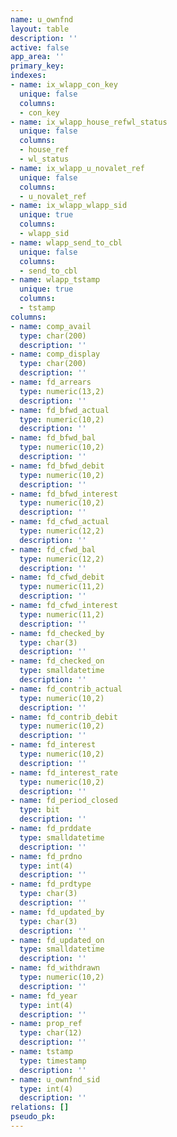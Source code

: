 ```yaml
---
name: u_ownfnd
layout: table
description: ''
active: false
app_area: ''
primary_key: 
indexes:
- name: ix_wlapp_con_key
  unique: false
  columns:
  - con_key
- name: ix_wlapp_house_refwl_status
  unique: false
  columns:
  - house_ref
  - wl_status
- name: ix_wlapp_u_novalet_ref
  unique: false
  columns:
  - u_novalet_ref
- name: ix_wlapp_wlapp_sid
  unique: true
  columns:
  - wlapp_sid
- name: wlapp_send_to_cbl
  unique: false
  columns:
  - send_to_cbl
- name: wlapp_tstamp
  unique: true
  columns:
  - tstamp
columns:
- name: comp_avail
  type: char(200)
  description: ''
- name: comp_display
  type: char(200)
  description: ''
- name: fd_arrears
  type: numeric(13,2)
  description: ''
- name: fd_bfwd_actual
  type: numeric(10,2)
  description: ''
- name: fd_bfwd_bal
  type: numeric(10,2)
  description: ''
- name: fd_bfwd_debit
  type: numeric(10,2)
  description: ''
- name: fd_bfwd_interest
  type: numeric(10,2)
  description: ''
- name: fd_cfwd_actual
  type: numeric(12,2)
  description: ''
- name: fd_cfwd_bal
  type: numeric(12,2)
  description: ''
- name: fd_cfwd_debit
  type: numeric(11,2)
  description: ''
- name: fd_cfwd_interest
  type: numeric(11,2)
  description: ''
- name: fd_checked_by
  type: char(3)
  description: ''
- name: fd_checked_on
  type: smalldatetime
  description: ''
- name: fd_contrib_actual
  type: numeric(10,2)
  description: ''
- name: fd_contrib_debit
  type: numeric(10,2)
  description: ''
- name: fd_interest
  type: numeric(10,2)
  description: ''
- name: fd_interest_rate
  type: numeric(10,2)
  description: ''
- name: fd_period_closed
  type: bit
  description: ''
- name: fd_prddate
  type: smalldatetime
  description: ''
- name: fd_prdno
  type: int(4)
  description: ''
- name: fd_prdtype
  type: char(3)
  description: ''
- name: fd_updated_by
  type: char(3)
  description: ''
- name: fd_updated_on
  type: smalldatetime
  description: ''
- name: fd_withdrawn
  type: numeric(10,2)
  description: ''
- name: fd_year
  type: int(4)
  description: ''
- name: prop_ref
  type: char(12)
  description: ''
- name: tstamp
  type: timestamp
  description: ''
- name: u_ownfnd_sid
  type: int(4)
  description: ''
relations: []
pseudo_pk: 
---
```


